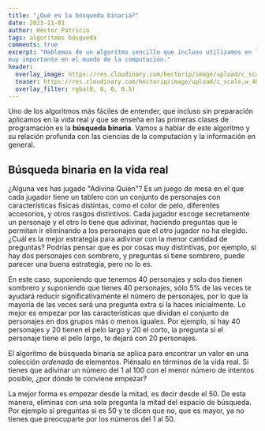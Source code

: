 ```yaml
---
title: "¿Qué es la búsqueda binaria?"
date: 2023-11-01
author: Héctor Patricio
tags: algoritmos búsqueda
comments: true
excerpt: "Hablemos de un algoritmo sencillo que incluso utilizamos en la vida real pero que es
muy importante en el mundo de la computación."
header:
  overlay_image: https://res.cloudinary.com/hectorip/image/upload/c_scale,w_1400/v1729489258/nastya-kvokka-Ifk3WssHNRw-unsplash_m2u7vh.jpg
  teaser: https://res.cloudinary.com/hectorip/image/upload/c_scale,w_400/v1729489258/nastya-kvokka-Ifk3WssHNRw-unsplash_m2u7vh.jpg
  overlay_filter: rgba(0, 0, 0, 0.5)
---
```


Uno de los algoritmos más fáciles de entender, que incluso sin preparación
aplicamos en la vida real y que se enseña en las primeras clases de programación
es la **búsqueda binaria**. Vamos a hablar de este algoritmo y su relación
profunda con las ciencias de la computación y la información en general.

## Búsqueda binaria en la vida real

¿Alguna ves has jugado "Adivina Quién"? Es un juego de mesa en el que cada
jugador tiene un tablero con un conjunto de personajes con características
físicas distintas, como el color de pelo, diferentes accesorios, y otros rasgos
distintivos. Cada jugador escoge secretamente un personaje y el otro lo tiene que
adivinar, haciendo preguntas que le permitan ir eliminando a los personajes que
el otro jugador no ha elegido. ¿Cuál es la mejor estrategia para adivinar con la 
menor cantidad de preguntas? Podrías pensar que es por cosas muy distintivas, por
ejemplo, si hay dos personajes con sombrero, y preguntas si tiene sombrero,
puede parecer una buena estrategia, pero no lo es.

En este caso, suponiendo que tenemos 40 personajes y solo dos tienen sombrero y
suponiendo que tienes 40 personajes, sólo 5% de las veces te ayudará reducir
significativamente el número de personajes, por lo que la mayoría de las veces
será una pregunta extra si la haces inicialmente. Lo mejor es empezar por las
características que dividan el conjunto de personajes en dos grupos más o menos
iguales. Por ejemplo, si hay 40 personajes y 20 tienen el pelo largo y 20 el corto,
la pregunta si el personaje tiene el pelo largo, te dejará con 20 personajes.

El algoritmo de búsqueda binaria se aplica para encontrar un valor en una
colección _ordenada_ de elementos. Piénsalo en términos de la vida real. Si
tienes que adivinar un número del 1 al 100 con el menor número de intentos posible,
¿por dónde te conviene empezar?

La mejor forma es empezar desde la mitad, es decir desde el 50. De esta manera,
eliminas con una sola pregunta la mitad del espacio de búsqueda. Por ejemplo si
preguntas si es 50 y te dicen que no, que es mayor, ya no tienes que preocuparte
por los números del 1 al 50.